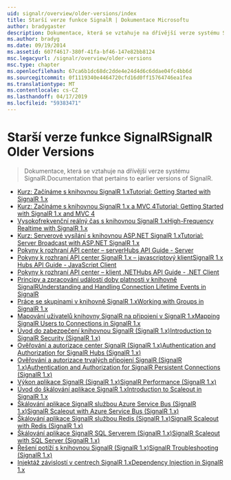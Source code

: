 ```yaml
---
uid: signalr/overview/older-versions/index
title: Starší verze funkce SignalR | Dokumentace Microsoftu
author: bradygaster
description: Dokumentace, která se vztahuje na dřívější verze systému SignalR.
ms.author: bradyg
ms.date: 09/19/2014
ms.assetid: 607f4617-380f-41fa-bf46-147e82bb8124
msc.legacyurl: /signalr/overview/older-versions
msc.type: chapter
ms.openlocfilehash: 67ca6b1dc68dc2dde4e24d4d6c6ddae04fc4bb6d
ms.sourcegitcommit: 0f1119340e4464720cfd16d0ff15764746ea1fea
ms.translationtype: MT
ms.contentlocale: cs-CZ
ms.lasthandoff: 04/17/2019
ms.locfileid: "59383471"
---
```

# <a name="signalr-older-versions"></a><span data-ttu-id="7d446-103">Starší verze funkce SignalR</span><span class="sxs-lookup"><span data-stu-id="7d446-103">SignalR Older Versions</span></span>

> <span data-ttu-id="7d446-104">Dokumentace, která se vztahuje na dřívější verze systému SignalR.</span><span class="sxs-lookup"><span data-stu-id="7d446-104">Documentation that pertains to earlier versions of SignalR.</span></span>


- [<span data-ttu-id="7d446-105">Kurz: Začínáme s knihovnou SignalR 1.x</span><span class="sxs-lookup"><span data-stu-id="7d446-105">Tutorial: Getting Started with SignalR 1.x</span></span>](tutorial-getting-started-with-signalr.md)
- [<span data-ttu-id="7d446-106">Kurz: Začínáme s knihovnou SignalR 1.x a MVC 4</span><span class="sxs-lookup"><span data-stu-id="7d446-106">Tutorial: Getting Started with SignalR 1.x and MVC 4</span></span>](tutorial-getting-started-with-signalr-and-mvc-4.md)
- [<span data-ttu-id="7d446-107">Vysokofrekvenční reálný čas s knihovnou SignalR 1.x</span><span class="sxs-lookup"><span data-stu-id="7d446-107">High-Frequency Realtime with SignalR 1.x</span></span>](tutorial-high-frequency-realtime-with-signalr.md)
- [<span data-ttu-id="7d446-108">Kurz: Serverové vysílání s knihovnou ASP.NET SignalR 1.x</span><span class="sxs-lookup"><span data-stu-id="7d446-108">Tutorial: Server Broadcast with ASP.NET SignalR 1.x</span></span>](tutorial-server-broadcast-with-aspnet-signalr.md)
- [<span data-ttu-id="7d446-109">Pokyny k rozhraní API center – server</span><span class="sxs-lookup"><span data-stu-id="7d446-109">Hubs API Guide - Server</span></span>](signalr-1x-hubs-api-guide-server.md)
- [<span data-ttu-id="7d446-110">Pokyny k rozhraní API center SignalR 1.x – javascriptový klient</span><span class="sxs-lookup"><span data-stu-id="7d446-110">SignalR 1.x Hubs API Guide - JavaScript Client</span></span>](signalr-1x-hubs-api-guide-javascript-client.md)
- [<span data-ttu-id="7d446-111">Pokyny k rozhraní API center – klient .NET</span><span class="sxs-lookup"><span data-stu-id="7d446-111">Hubs API Guide - .NET Client</span></span>](signalr-1x-hubs-api-guide-net-client.md)
- [<span data-ttu-id="7d446-112">Principy a zpracování událostí doby platnosti v knihovně SignalR</span><span class="sxs-lookup"><span data-stu-id="7d446-112">Understanding and Handling Connection Lifetime Events in SignalR</span></span>](handling-connection-lifetime-events.md)
- [<span data-ttu-id="7d446-113">Práce se skupinami v knihovně SignalR 1.x</span><span class="sxs-lookup"><span data-stu-id="7d446-113">Working with Groups in SignalR 1.x</span></span>](working-with-groups.md)
- [<span data-ttu-id="7d446-114">Mapování uživatelů knihovny SignalR na připojení v SignalR 1.x</span><span class="sxs-lookup"><span data-stu-id="7d446-114">Mapping SignalR Users to Connections in SignalR 1.x</span></span>](mapping-users-to-connections.md)
- [<span data-ttu-id="7d446-115">Úvod do zabezpečení knihovnou SignalR (SignalR 1.x)</span><span class="sxs-lookup"><span data-stu-id="7d446-115">Introduction to SignalR Security (SignalR 1.x)</span></span>](introduction-to-security.md)
- [<span data-ttu-id="7d446-116">Ověřování a autorizace center SignalR (SignalR 1.x)</span><span class="sxs-lookup"><span data-stu-id="7d446-116">Authentication and Authorization for SignalR Hubs (SignalR 1.x)</span></span>](hub-authorization.md)
- [<span data-ttu-id="7d446-117">Ověřování a autorizace trvalých připojení SignalR (SignalR 1.x)</span><span class="sxs-lookup"><span data-stu-id="7d446-117">Authentication and Authorization for SignalR Persistent Connections (SignalR 1.x)</span></span>](persistent-connection-authorization.md)
- [<span data-ttu-id="7d446-118">Výkon aplikace SignalR (SignalR 1.x)</span><span class="sxs-lookup"><span data-stu-id="7d446-118">SignalR Performance (SignalR 1.x)</span></span>](signalr-performance.md)
- [<span data-ttu-id="7d446-119">Úvod do škálování aplikace SignalR 1.x</span><span class="sxs-lookup"><span data-stu-id="7d446-119">Introduction to Scaleout in SignalR 1.x</span></span>](scaleout-in-signalr.md)
- [<span data-ttu-id="7d446-120">Škálování aplikace SignalR službou Azure Service Bus (SignalR 1.x)</span><span class="sxs-lookup"><span data-stu-id="7d446-120">SignalR Scaleout with Azure Service Bus (SignalR 1.x)</span></span>](scaleout-with-windows-azure-service-bus.md)
- [<span data-ttu-id="7d446-121">Škálování aplikace SignalR službou Redis (SignalR 1.x)</span><span class="sxs-lookup"><span data-stu-id="7d446-121">SignalR Scaleout with Redis (SignalR 1.x)</span></span>](scaleout-with-redis.md)
- [<span data-ttu-id="7d446-122">Škálování aplikace SignalR SQL Serverem (SignalR 1.x)</span><span class="sxs-lookup"><span data-stu-id="7d446-122">SignalR Scaleout with SQL Server (SignalR 1.x)</span></span>](scaleout-with-sql-server.md)
- [<span data-ttu-id="7d446-123">Řešení potíží s knihovnou SignalR (SignalR 1.x)</span><span class="sxs-lookup"><span data-stu-id="7d446-123">SignalR Troubleshooting (SignalR 1.x)</span></span>](troubleshooting.md)
- [<span data-ttu-id="7d446-124">Injektáž závislostí v centrech SignalR 1.x</span><span class="sxs-lookup"><span data-stu-id="7d446-124">Dependency Injection in SignalR 1.x</span></span>](dependency-injection.md)
